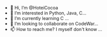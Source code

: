 - 👋 Hi, I’m @HoteiCocoa
- 👀 I’m interested in Python, Java, C...
- 🌱 I’m currently learning C ...
- 💞️ I’m looking to collaborate on CodeWar...
- 📫 How to reach me? I myself don't know ...

<!---
HoteiCocoa/HoteiCocoa is a ✨ special ✨ repository because its `README.md` (this file) appears on your GitHub profile.
You can click the Preview link to take a look at your changes.
--->
